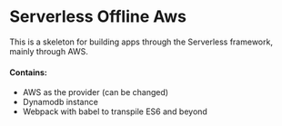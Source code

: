 # Serverless Offline Aws

This is a skeleton for building apps through the Serverless framework, mainly through AWS.

#### Contains:

- AWS as the provider (can be changed)
- Dynamodb instance
- Webpack with babel to transpile ES6 and beyond